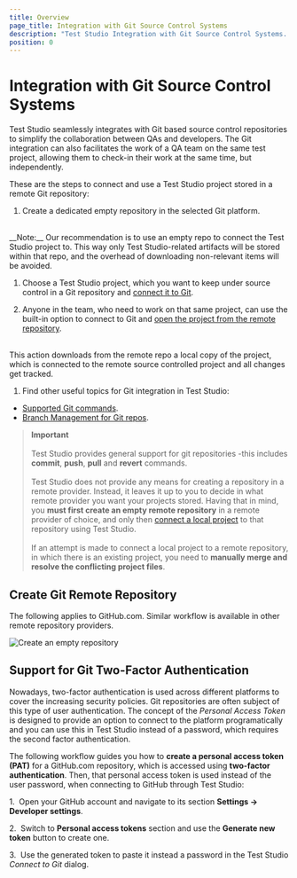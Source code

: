 ```yaml
---
title: Overview
page_title: Integration with Git Source Control Systems
description: "Test Studio Integration with Git Source Control Systems. Use Git based repository with Test Studio. Use Personal Access token to connect to Git repo accessed with 2FA (two factor authentication). Unable to connect to Git. Error connecting to Git, too many redirects or authentication replays.  "
position: 0
---
```

# Integration with Git Source Control Systems

Test Studio seamlessly integrates with Git based source control repositories to simplify the collaboration between QAs and developers. The Git integration can also facilitates the work of a QA team on the same test project, allowing them to check-in their work at the same time, but independently.

These are the steps to connect and use a Test Studio project stored in a remote Git repository:

1. Create a dedicated empty repository in the selected Git platform.
<br>
__Note:__ Our recommendation is to use an empty repo to connect the Test Studio project to. This way only Test Studio-related artifacts will be stored within that repo, and the overhead of downloading non-relevant items will be avoided.

1. Choose a Test Studio project, which you want to keep under source control in a Git repository and  <a href="/features/source-control/git/connect-to-git" target="_blank">connect it to Git</a>.

1. Anyone in the team, who need to work on that same project, can use the built-in option to connect to Git and <a href="/features/source-control/git/open-git-project" target="_blank">open the project from the remote repository</a>.
<br>
This action downloads from the remote repo a local copy of the project, which is connected to the remote source controlled project and all changes get tracked.

1. Find other useful topics for Git integration in Test Studio:

- <a href="/features/source-control/git/supported-git-commands" target="_blank">Supported Git commands</a>.
- <a href="/features/source-control/git/branch-management" target="_blank">Branch Management for Git repos</a>.

> **Important**
> <br>
> <br>
> Test Studio provides general support for git repositories -this includes __commit__, __push__, __pull__ and __revert__ commands.
> <br>
> <br>
> Test Studio does not provide any means for creating a repository in a remote provider. Instead, it leaves it up to you to decide in what remote provider you want your projects stored. Having that in mind, you __must first create an empty remote repository__ in a remote provider of choice, and only then <a href="/features/source-control/git/connect-to-git" target="_blank">connect a local project</a> to that repository using Test Studio.
> <br>
> <br>
> If an attempt is made to connect a local project to a remote repository, in which there is an existing project, you need to __manually merge and resolve the conflicting project files__.

## Create Git Remote Repository

The following applies to GitHub.com. Similar workflow is available in other remote repository providers.

![Create an empty repository][1]

## Support for Git Two-Factor Authentication

Nowadays, two-factor authentication is used across different platforms to cover the increasing security policies. Git repositories are often subject of this type of user authentication. The concept of the _Personal Access Token_ is designed to provide an option to connect to the platform programatically and you can use this in Test Studio instead of a password, which requires the second factor authentication.

The following workflow guides you how to __create a personal access token (PAT)__ for a GitHub.com repository, which is accessed using  **two-factor authentication**. Then, that personal access token is used instead of the user password, when connecting to GitHub through Test Studio:

1.&nbsp; Open your GitHub account and navigate to its section __Settings -> Developer settings__.
	
2.&nbsp; Switch to __Personal access tokens__ section and use the __Generate new token__ button to create one.
	
3.&nbsp; Use the generated token to paste it instead a password in the Test Studio _Connect to Git_ dialog.

[1]: /img/features/source-control/git/overview/fig1.png
